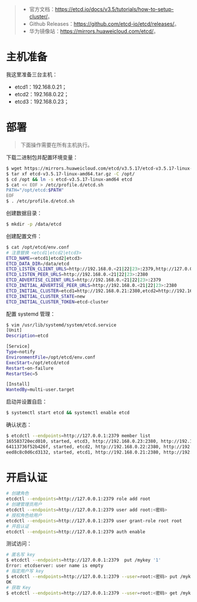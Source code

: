 > - 官方文档：<https://etcd.io/docs/v3.5/tutorials/how-to-setup-cluster/>。
> - Github Releases：<https://github.com/etcd-io/etcd/releases/>。
> - 华为镜像站：<https://mirrors.huaweicloud.com/etcd/>。

# 主机准备
我这里准备三台主机：
- etcd1：192.168.0.21；
- etcd2：192.168.0.22；
- etcd3：192.168.0.23；
# 部署
>下面操作需要在所有主机执行。

下载二进制包并配置环境变量：
```sh
$ wget https://mirrors.huaweicloud.com/etcd/v3.5.17/etcd-v3.5.17-linux-amd64.tar.gz
$ tar xf etcd-v3.5.17-linux-amd64.tar.gz -C /opt/
$ cd /opt && ln -s etcd-v3.5.17-linux-amd64 etcd
$ cat << EOF > /etc/profile.d/etcd.sh
PATH="/opt/etcd:$PATH"
EOF
$ . /etc/profile.d/etcd.sh
```
创建数据目录：
```sh
$ mkdir -p /data/etcd
```
创建配置文件：
```sh
$ cat /opt/etcd/env.conf
# 注意替换 <etcd1|etcd2|etcd3>
ETCD_NAME=<etcd1|etcd2|etcd3>
ETCD_DATA_DIR=/data/etcd
ETCD_LISTEN_CLIENT_URLS=http://192.168.0.<21|22|23>:2379,http://127.0.0.1:2379
ETCD_LISTEN_PEER_URLS=http://192.168.0.<21|22|23>:2380
ETCD_ADVERTISE_CLIENT_URLS=http://192.168.0.<21|22|23>:2379
ETCD_INITIAL_ADVERTISE_PEER_URLS=http://192.168.0.<21|22|23>:2380
ETCD_INITIAL_CLUSTER=etcd1=http://192.168.0.21:2380,etcd2=http://192.168.0.22:2380,etcd3=http://192.168.0.23:2380
ETCD_INITIAL_CLUSTER_STATE=new
ETCD_INITIAL_CLUSTER_TOKEN=etcd-cluster
```
配置 systemd 管理：
```sh
$ vim /usr/lib/systemd/system/etcd.service
[Unit]
Description=etcd

[Service]
Type=notify
EnvironmentFile=/opt/etcd/env.conf
ExecStart=/opt/etcd/etcd
Restart=on-failure
RestartSec=5

[Install]
WantedBy=multi-user.target
```
启动并设置自启：
```sh
$ systemctl start etcd && systemctl enable etcd
```
确认状态：
```sh
$ etcdctl --endpoints=http://127.0.0.1:2379 member list
165583720ecd010, started, etcd3, http://192.168.0.23:2380, http://192.168.0.23:2379, false
64113736f52b426f, started, etcd2, http://192.168.0.22:2380, http://192.168.0.22:2379, false
eed8c8c0d6cd3132, started, etcd1, http://192.168.0.21:2380, http://192.168.0.21:2379, false
```
# 开启认证
```sh
# 创建角色
etcdctl --endpoints=http://127.0.0.1:2379 role add root
# 创建管理员用户
etcdctl --endpoints=http://127.0.0.1:2379 user add root:<密码>
# 授权角色给用户
etcdctl --endpoints=http://127.0.0.1:2379 user grant-role root root
# 开启认证
etcdctl --endpoints=http://127.0.0.1:2379 auth enable
```
测试访问：
```sh
# 匿名写 key
$ etcdctl --endpoints=http://127.0.0.1:2379  put /mykey '1'
Error: etcdserver: user name is empty
# 指定用户写 key
$ etcdctl --endpoints=http://127.0.0.1:2379 --user=root:<密码> put /mykey '1'
OK
# 获取 Key
$ etcdctl --endpoints=http://127.0.0.1:2379 --user=root:<密码> get /mykey
```